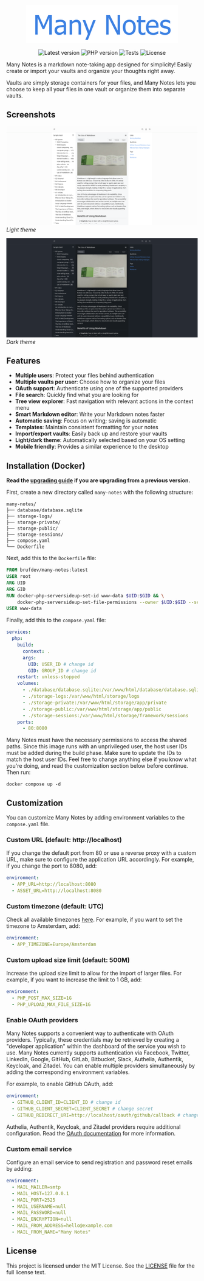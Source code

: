 <p align="center">
    <img src=".github/images/logo.png" width="400" />
</p>

<p align="center">
    <img alt="Latest version" src="https://img.shields.io/github/v/release/brufdev/many-notes?label=version" />
    <img alt="PHP version" src="https://img.shields.io/badge/PHP-8.4-777BB4?logo=php" />
    <img alt="Tests" src="https://img.shields.io/github/check-runs/brufdev/many-notes/main?label=tests" />
    <img alt="License" src="https://img.shields.io/github/license/brufdev/many-notes" />
</p>

Many Notes is a markdown note-taking app designed for simplicity! Easily create or import your vaults and organize your thoughts right away.

Vaults are simply storage containers for your files, and Many Notes lets you choose to keep all your files in one vault or organize them into separate vaults.

## Screenshots

![Screenshot](art/theme-light.png?raw=true)
*Light theme*

![Screenshot](art/theme-dark.png?raw=true)
*Dark theme*

## Features

- **Multiple users**: Protect your files behind authentication
- **Multiple vaults per user**: Choose how to organize your files
- **OAuth support**: Authenticate using one of the supported providers
- **File search**: Quickly find what you are looking for
- **Tree view explorer**: Fast navigation with relevant actions in the context menu
- **Smart Markdown editor**: Write your Markdown notes faster
- **Automatic saving**: Focus on writing; saving is automatic
- **Templates**: Maintain consistent formatting for your notes
- **Import/export vaults**: Easily back up and restore your vaults
- **Light/dark theme**: Automatically selected based on your OS setting
- **Mobile friendly**: Provides a similar experience to the desktop

## Installation (Docker)

**Read the [upgrading guide](UPGRADING.md) if you are upgrading from a previous version.**

First, create a new directory called `many-notes` with the following structure:

```
many-notes/
├── database/database.sqlite
├── storage-logs/
├── storage-private/
├── storage-public/
├── storage-sessions/
├── compose.yaml
└── Dockerfile
```

Next, add this to the `Dockerfile` file:

```Dockerfile
FROM brufdev/many-notes:latest
USER root
ARG UID
ARG GID
RUN docker-php-serversideup-set-id www-data $UID:$GID && \
    docker-php-serversideup-set-file-permissions --owner $UID:$GID --service nginx
USER www-data
```

Finally, add this to the `compose.yaml` file:

```yaml
services:
  php:
    build:
      context: .
      args:
        UID: USER_ID # change id
        GID: GROUP_ID # change id
    restart: unless-stopped
    volumes:
      - ./database/database.sqlite:/var/www/html/database/database.sqlite
      - ./storage-logs:/var/www/html/storage/logs
      - ./storage-private:/var/www/html/storage/app/private
      - ./storage-public:/var/www/html/storage/app/public
      - ./storage-sessions:/var/www/html/storage/framework/sessions
    ports:
      - 80:8080
```

Many Notes must have the necessary permissions to access the shared paths. Since this image runs with an unprivileged user, the host user IDs must be added during the build phase. Make sure to update the IDs to match the host user IDs. Feel free to change anything else if you know what you're doing, and read the customization section below before continue. Then run:

```shell
docker compose up -d
```

## Customization

You can customize Many Notes by adding environment variables to the `compose.yaml` file.

### Custom URL (default: http://localhost)

If you change the default port from 80 or use a reverse proxy with a custom URL, make sure to configure the application URL accordingly. For example, if you change the port to 8080, add:

```yaml
environment:
  - APP_URL=http://localhost:8080
  - ASSET_URL=http://localhost:8080
```

### Custom timezone (default: UTC)

Check all available timezones [here](https://www.php.net/manual/en/timezones.php). For example, if you want to set the timezone to Amsterdam, add:

```yaml
environment:
  - APP_TIMEZONE=Europe/Amsterdam
```

### Custom upload size limit (default: 500M)

Increase the upload size limit to allow for the import of larger files. For example, if you want to increase the limit to 1 GB, add:

```yaml
environment:
  - PHP_POST_MAX_SIZE=1G
  - PHP_UPLOAD_MAX_FILE_SIZE=1G
```

### Enable OAuth providers

Many Notes supports a convenient way to authenticate with OAuth providers. Typically, these credentials may be retrieved by creating a "developer application" within the dashboard of the service you wish to use. Many Notes currently supports authentication via Facebook, Twitter, LinkedIn, Google, GitHub, GitLab, Bitbucket, Slack, Authelia, Authentik, Keycloak, and Zitadel. You can enable multiple providers simultaneously by adding the corresponding environment variables.

For example, to enable GitHub OAuth, add:

```yaml
environment:
  - GITHUB_CLIENT_ID=CLIENT_ID # change id
  - GITHUB_CLIENT_SECRET=CLIENT_SECRET # change secret
  - GITHUB_REDIRECT_URI=http://localhost/oauth/github/callback # change domain and provider
```

Authelia, Authentik, Keycloak, and Zitadel providers require additional configuration. Read the [OAuth documentation](docs/customization/oauth.md) for more information.

### Custom email service

Configure an email service to send registration and password reset emails by adding:

```yaml
environment:
  - MAIL_MAILER=smtp
  - MAIL_HOST=127.0.0.1
  - MAIL_PORT=2525
  - MAIL_USERNAME=null
  - MAIL_PASSWORD=null
  - MAIL_ENCRYPTION=null
  - MAIL_FROM_ADDRESS=hello@example.com
  - MAIL_FROM_NAME="Many Notes"
```

## License

This project is licensed under the MIT License. See the [LICENSE](LICENSE) file for the full license text.
